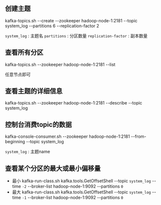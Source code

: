 

## 创建主题

kafka-topics.sh --create --zookeeper hadoop-node-1:2181 --topic system_log --partitions 6 --replication-factor 2 

`system_log` : 主题名
`partitions` : 分区数量
`replication-factor` :  副本数量

## 查看所有分区

kafka-topics.sh --zookeeper hadoop-node-1:2181 --list

任意节点即可


## 查看主题的详细信息

kafka-topics.sh --zookeeper hadoop-node-1:2181 --describe --topic system_log

## 控制台消费topic的数据

kafka-console-consumer.sh --zookeeper hadoop-node-1:2181 --from-beginning --topic system_log

`system_log` : 主题name

## 查看某个分区的最大或最小偏移量

* 最小
kafka-run-class.sh kafka.tools.GetOffsetShell --topic `system_log`  --time `-2` --broker-list hadoop-node-1:9092 --partitions `0`
* 最大
kafka-run-class.sh kafka.tools.GetOffsetShell --topic `system_log`  --time `-1` --broker-list hadoop-node-1:9092 --partitions `0`
